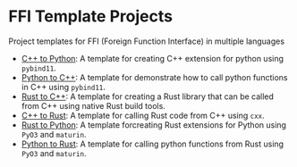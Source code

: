 # FFI Template Projects

Project templates for FFI (Foreign Function Interface) in multiple languages

- [C++ to Python](cpp-to-python/README.md): A template for creating C++ extension for python using `pybind11`.
- [Python to C++](python-to-cpp/README.md): A template for demonstrate how to call python functions in C++ using `pybind11`.
- [Rust to C++](rust-to-cpp/README.md): A template for creating a Rust library that can be called from C++ using native Rust build tools.
- [C++ to Rust](cpp-to-rust/README.md): A template for calling Rust code from C++ using `cxx`.
- [Rust to Python](rust-to-python/README.md): A template forcreating Rust extensions for Python using `PyO3` and `maturin`.
- [Python to Rust](python-to-rust/README.md): A template for calling python functions from Rust using `PyO3` and `maturin`.
